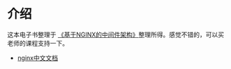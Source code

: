 # 介绍

这本电子书整理于 [《基于NGINX的中间件架构》](https://coding.imooc.com/learn/list/121.html)整理所得。感觉不错的，可以买老师的课程支持一下。

* [nginx中文文档](https://wizardforcel.gitbooks.io/nginx-doc/content/index.html)

